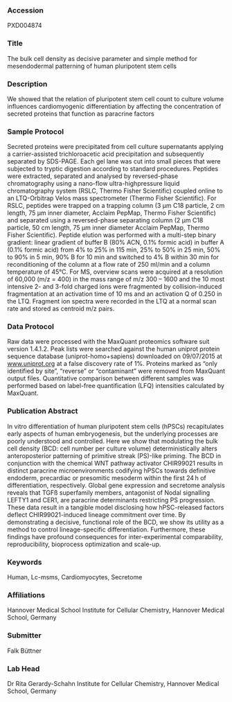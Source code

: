 ### Accession
PXD004874

### Title
The bulk cell density as decisive parameter and simple method for mesendodermal patterning of human pluripotent stem cells

### Description
We showed that the relation of pluripotent stem cell count to culture volume influences cardiomyogenic differentiation by affecting the concentration of secreted proteins that function as paracrine factors

### Sample Protocol
Secreted proteins were precipitated from cell culture supernatants applying a carrier-assisted trichloroacetic acid precipitation and subsequently separated by SDS-PAGE. Each gel lane was cut into small pieces that were subjected to tryptic digestion according to standard procedures. Peptides were extracted, separated and analysed by reversed-phase chromatography using a nano-flow ultra-highpressure liquid chromatography system (RSLC, Thermo Fisher Scientific) coupled online to an LTQ-Orbitrap Velos mass spectrometer (Thermo Fisher Scientific). For RSLC, peptides were trapped on a trapping column (3 µm C18 particle, 2 cm length, 75 µm inner diameter, Acclaim PepMap, Thermo Fisher Scientific) and separated using a reversed-phase separating column (2 µm C18 particle, 50 cm length, 75 µm inner diameter Acclaim PepMap, Thermo Fisher Scientific). Peptide elution was performed with a multi-step binary gradient: linear gradient of buffer B (80% ACN, 0.1% formic acid) in buffer A (0.1% formic acid) from 4% to 25% in 115 min, 25% to 50% in 25 min, 50% to 90% in 5 min, 90% B for 10 min and switched to 4% B within 30 min for reconditioning of the column at a flow rate of 250 ml/min and a column temperature of 45°C. For MS, overview scans were acquired at a resolution of 60,000 (m/z = 400) in the mass range of m/z 300 – 1600 and the 10 most intensive 2- and 3-fold charged ions were fragmented by collision-induced fragmentation at an activation time of 10 ms and an activation Q of 0.250 in the LTQ. Fragment ion spectra were recorded in the LTQ at a normal scan rate and stored as centroid m/z pairs.

### Data Protocol
Raw data were processed with the MaxQuant proteomics software suit version 1.4.1.2. Peak lists were searched against the human uniprot protein sequence database (uniprot-homo+sapiens) downloaded on 09/07/2015 at www.uniprot.org  at a false discovery rate of 1%. Proteins marked as “only identified by site”, “reverse” or “contaminant” were removed from MaxQuant output files. Quantitative comparison between different samples was performed based on label-free quantification (LFQ) intensities calculated by MaxQuant.

### Publication Abstract
In vitro differentiation of human pluripotent stem cells (hPSCs) recapitulates early aspects of human embryogenesis, but the underlying processes are poorly understood and controlled. Here we show that modulating the bulk cell density (BCD: cell number per culture volume) deterministically alters anteroposterior patterning of primitive streak (PS)-like priming. The BCD in conjunction with the chemical WNT pathway activator CHIR99021 results in distinct paracrine microenvironments codifying hPSCs towards definitive endoderm, precardiac or presomitic mesoderm within the first 24&#x2009;h of differentiation, respectively. Global gene expression and secretome analysis reveals that TGF&#xdf; superfamily members, antagonist of Nodal signalling LEFTY1 and CER1, are paracrine determinants restricting PS progression. These data result in a tangible model disclosing how hPSC-released factors deflect CHIR99021-induced lineage commitment over time. By demonstrating a decisive, functional role of the BCD, we show its utility as a method to control lineage-specific differentiation. Furthermore, these findings have profound consequences for inter-experimental comparability, reproducibility, bioprocess optimization and scale-up.

### Keywords
Human, Lc-msms, Cardiomyocytes, Secretome

### Affiliations
Hannover Medical School
Institute for Cellular Chemistry, Hannover Medical School, Germany

### Submitter
Falk Büttner

### Lab Head
Dr Rita Gerardy-Schahn
Institute for Cellular Chemistry, Hannover Medical School, Germany



